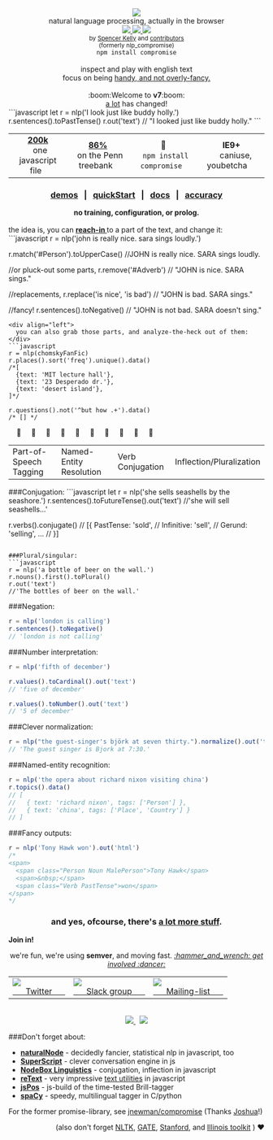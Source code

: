 <div align="center">
  <img src="https://cloud.githubusercontent.com/assets/399657/21955696/46e882d4-da3e-11e6-94a6-720c34e27df7.jpg" />
  <div>natural language processing, actually in the browser</div>
  <a href="https://www.codacy.com/app/spencerkelly86/nlp_compromise">
    <img src="https://api.codacy.com/project/badge/grade/82cc8ebd98b64ed199d7be6021488062" />
  </a>
  <a href="https://npmjs.org/package/compromise">
    <img src="https://img.shields.io/npm/v/compromise.svg?style=flat-square" />
  </a>
  <a href="https://nodejs.org/api/documentation.html#documentation_stability_index">
    <img src="https://img.shields.io/badge/stability-experimental-orange.svg?style=flat-square" />
  </a>
</div>
<div align="center">
  <sub>
    by
    <a href="https://github.com/spencermountain">Spencer Kelly</a> and
    <a href="https://github.com/nlp-compromise/compromise/graphs/contributors">
      contributors
    </a>
  </sub>
</div>
<div align="center">
  <sub>(formerly nlp_compromise)</sub>
</div>
<div align="center">
  <code>npm install compromise</code>
</div>
<br/>
<div align="center">
  inspect and play with english text
  <div>
    focus on being <a href="https://github.com/nlp-compromise/compromise/wiki/Justification">handy, and not overly-fancy.</a>
  </div>
</div>
<br/>
<div align="center">
  :boom:Welcome to <b>v7</b>:boom:
  <div>
    <a href="https://github.com/nlp-compromise/compromise/wiki/v7-upgrade-instructions">a lot</a>
    has changed!
  </div>
</div>
```javascript
let r = nlp('I look just like buddy holly.')
  r.sentences().toPastTense()
  r.out('text')
// "I looked just like buddy holly."
```

<div align="center">
  <table align="center">
    <tr align="center">
      <td align="center">
        <b>
          <a href="https://unpkg.com/compromise@latest/builds/compromise.min.js">
            200k
          </a>
        </b>
        <div>
           &nbsp; one javascript file &nbsp;
        </div>
      </td>
      <td align="center">
        <div>
          <b>
            <a href="https://github.com/nlp-compromise/compromise/wiki/Accuracy">
              86%
            </a>
          </b>
          <div>
            &nbsp; on the Penn treebank &nbsp;
         </div>
      </td>
      <td align="center">
        <b>🙏</b>
        <div>
          &nbsp; <code>npm install compromise</code> &nbsp;
        </div>
      </td>
      <td align="center">
        <b>IE9+</b>
        <div>
           &nbsp; &nbsp;  caniuse, youbetcha &nbsp;  &nbsp;
        </div>
      </td>
    </tr>
  </table>
</div>
<h3 align="center">
  <a href="http://nlpcompromise.com">demos</a>
  <span>&nbsp; | &nbsp;</span>
  <a href="https://github.com/nlp-compromise/compromise/wiki/Getting-Started">quickStart</a>
  <span>&nbsp; | &nbsp;</span>
  <a href="https://github.com/nlp-compromise/compromise/wiki/API">docs</a>
  <span>&nbsp; | &nbsp;</span>
  <a href="https://github.com/nlp-compromise/compromise/wiki/Accuracy">accuracy</a>
</h3>
<div align="center">
  <b>no training, configuration, or prolog.</b>
</div>
<br/>
<div align="left">
  the idea is, you can
  <b>
    <a href="https://github.com/nlp-compromise/compromise/wiki/Match-syntax">
      reach-in
    </a>
  </b> to a part of the text, and change it:
</div>
```javascript
r = nlp('john is really nice. sara sings loudly.')

r.match('#Person').toUpperCase()
//JOHN is really nice. SARA sings loudly.

//or pluck-out some parts,
r.remove('#Adverb')
// "JOHN is nice. SARA sings."

//replacements,
r.replace('is nice', 'is bad')
// "JOHN is bad. SARA sings."

//fancy!
r.sentences().toNegative()
// "JOHN is not bad. SARA doesn't sing."
```
<div align="left">
  you can also grab those parts, and analyze-the-heck out of them:
</div>
```javascript
r = nlp(chomskyFanFic)
r.places().sort('freq').unique().data()
/*[
  {text: 'MIT lecture hall'},
  {text: '23 Desperado dr.'},
  {text: 'desert island'},
]*/

r.questions().not('^but how .+').data()
/* [] */
```
 &nbsp; &nbsp; 🤗 &nbsp; &nbsp; 🤗 &nbsp; &nbsp; 🤗 &nbsp; &nbsp; 🤗 &nbsp; &nbsp; 🤗 &nbsp; &nbsp; 🤗 &nbsp; &nbsp; 🤗 &nbsp; &nbsp; 🤗 &nbsp; &nbsp; 🤗 &nbsp; &nbsp; 🤗
 <table align="center">
  <tr>
    <td>Part-of-Speech Tagging</td>
    <td>Named-Entity Resolution</td>
    <td>Verb Conjugation</td>
    <td>Inflection/Pluralization</td>
  </tr>
</table>
###Conjugation:
```javascript
let r = nlp('she sells seashells by the seashore.')
r.sentences().toFutureTense().out('text')
//'she will sell seashells...'

r.verbs().conjugate()
// [{ PastTense: 'sold',
//    Infinitive: 'sell',
//    Gerund: 'selling', ...
// }]
```

###Plural/singular:
```javascript
r = nlp('a bottle of beer on the wall.')
r.nouns().first().toPlural()
r.out('text')
//'The bottles of beer on the wall.'
```

###Negation:
```javascript
r = nlp('london is calling')
r.sentences().toNegative()
// 'london is not calling'
```

###Number interpretation:
```javascript
r = nlp('fifth of december')

r.values().toCardinal().out('text')
// 'five of december'

r.values().toNumber().out('text')
// '5 of december'
```

###Clever normalization:
```javascript
r = nlp("the guest-singer's björk at seven thirty.").normalize().out('text')
// 'The guest singer is Bjork at 7:30.'
```

###Named-entity recognition:
```javascript
r = nlp('the opera about richard nixon visiting china')
r.topics().data()
// [
//   { text: 'richard nixon', tags: ['Person'] },
//   { text: 'china', tags: ['Place', 'Country'] }
// ]
```

###Fancy outputs:
```javascript
r = nlp('Tony Hawk won').out('html')
/*
<span>
  <span class="Person Noun MalePerson">Tony Hawk</span>
  <span>&nbsp;</span>
  <span class="Verb PastTense">won</span>
</span>
*/
```
<h3 align="center">
  and yes, ofcourse, there's <a href="https://github.com/nlp-compromise/compromise/wiki/API">a lot more stuff</a>.
</h3>

<b>Join in!</b>
<div align="center">
  we're fun, we're using <b>semver</b>, and moving fast.
  <i>
    <a href="https://github.com/nlp-compromise/compromise/wiki/Contributing">
  :hammer_and_wrench: get involved :dancer: </a>
  </i>
</div>

<table>
  <tr>
    <td>
      <a href="https://www.twitter.com/compromisejs">
        <img src="https://cloud.githubusercontent.com/assets/399657/21956672/a30cf206-da53-11e6-8c6c-0995cf2aef62.jpg"/>
        <div>&nbsp; &nbsp; &nbsp; Twitter &nbsp; &nbsp; &nbsp; </div>
      </a>
    </td>
    <td>
      <a href="http://superscript-slackin.herokuapp.com/">
        <img src="https://cloud.githubusercontent.com/assets/399657/21956671/a30cbc82-da53-11e6-82d6-aaaaebc0bc93.jpg"/>
        <div>&nbsp; &nbsp; &nbsp; Slack group &nbsp; &nbsp; &nbsp; </div>
      </a>
    </td>
    <td>
      <a href="http://nlpcompromise.us12.list-manage2.com/subscribe?u=d5bd9bcc36c4bef0fd5f6e75f&id=8738c1f5ef">
        <img src="https://cloud.githubusercontent.com/assets/399657/21956670/a30be6e0-da53-11e6-9aaf-52a10b8c3195.jpg"/>
        <div>&nbsp; &nbsp; &nbsp; Mailing-list &nbsp; &nbsp; &nbsp; </div>
      </a>
    </td>
  </tr>
</table>

<br/>

<div align="center">
  <a href="https://www.youtube.com/watch?v=tk_JGu2AbJY">
    <img src="http://img.youtube.com/vi/tk_JGu2AbJY/mqdefault.jpg"/>
  </a>
  <span> &nbsp; </span>
  <a href="https://www.youtube.com/watch?v=WuPVS2tCg8s">
    <img src="http://img.youtube.com/vi/WuPVS2tCg8s/mqdefault.jpg"/>
  </a>
</div>

###Don't forget about:
* **[naturalNode](https://github.com/NaturalNode/natural)** - decidedly fancier, statistical nlp in javascript, too
* **[SuperScript](http://superscriptjs.com/)** - clever conversation engine in js
* **[NodeBox Linguistics](https://www.nodebox.net/code/index.php/Linguistics)** - conjugation, inflection in javascript
* **[reText](https://github.com/wooorm/retext)** - very impressive [text utilities](https://github.com/wooorm/retext/blob/master/doc/plugins.md) in javascript
* **[jsPos](https://code.google.com/archive/p/jspos/)** - js-build of the time-tested Brill-tagger
* **[spaCy](https://spacy.io/)** - speedy, multilingual tagger in C/python

For the former promise-library, see [jnewman/compromise](https://github.com/jnewman/compromise)
(Thanks [Joshua](https://github.com/jnewman)!)

<div align="right">
(also don't forget
<a href="http://www.nltk.org/">NLTK</a>,
<a href="https://gate.ac.uk">GATE</a>,
<a href="http://nlp.stanford.edu/software/lex-parser.shtml">Stanford</a>,
and
<a href="http://cogcomp.cs.illinois.edu/page/software/">Illinois toolkit</a>
)
❤️️
</div>
